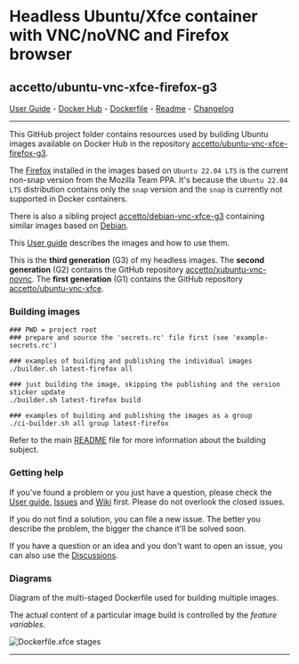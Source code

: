 # Headless Ubuntu/Xfce container with VNC/noVNC and Firefox browser

## accetto/ubuntu-vnc-xfce-firefox-g3

[User Guide][this-user-guide] - [Docker Hub][this-docker] - [Dockerfile][this-dockerfile] - [Readme][this-readme] - [Changelog][this-changelog]

***

This GitHub project folder contains resources used by building Ubuntu images available on Docker Hub in the repository [accetto/ubuntu-vnc-xfce-firefox-g3][this-docker].

The [Firefox][firefox] installed in the images based on `Ubuntu 22.04 LTS` is the current non-snap version from the Mozilla Team PPA.
It's because the `Ubuntu 22.04 LTS` distribution contains only the `snap` version and the `snap` is currently not supported in Docker containers.

There is also a sibling project [accetto/debian-vnc-xfce-g3][accetto-github-debian-vnc-xfce-g3] containing similar images based on [Debian][docker-debian].

This [User guide][this-user-guide] describes the images and how to use them.

This is the **third generation** (G3) of my headless images.
The **second generation** (G2) contains the GitHub repository [accetto/xubuntu-vnc-novnc][accetto-github-xubuntu-vnc-novnc].
The **first generation** (G1) contains the GitHub repository [accetto/ubuntu-vnc-xfce][accetto-github-ubuntu-vnc-xfce].

### Building images

```shell
### PWD = project root
### prepare and source the 'secrets.rc' file first (see 'example-secrets.rc')

### examples of building and publishing the individual images 
./builder.sh latest-firefox all

### just building the image, skipping the publishing and the version sticker update
./builder.sh latest-firefox build

### examples of building and publishing the images as a group
./ci-builder.sh all group latest-firefox
```

Refer to the main [README][this-readme] file for more information about the building subject.

### Getting help

If you've found a problem or you just have a question, please check the [User guide][this-user-guide], [Issues][this-issues] and [Wiki][this-wiki] first.
Please do not overlook the closed issues.

If you do not find a solution, you can file a new issue.
The better you describe the problem, the bigger the chance it'll be solved soon.

If you have a question or an idea and you don't want to open an issue, you can also use the [Discussions][this-discussions].

### Diagrams

Diagram of the multi-staged Dockerfile used for building multiple images.

The actual content of a particular image build is controlled by the *feature variables*.

![Dockerfile.xfce stages][this-diagram-dockerfile-stages]

***

[this-user-guide]: https://accetto.github.io/user-guide-g3/

[this-readme]: https://github.com/accetto/ubuntu-vnc-xfce-g3/blob/master/README.md

[this-changelog]: https://github.com/accetto/ubuntu-vnc-xfce-g3/blob/master/CHANGELOG.md

[this-discussions]: https://github.com/accetto/ubuntu-vnc-xfce-g3/discussions

[this-issues]: https://github.com/accetto/ubuntu-vnc-xfce-g3/issues

[this-wiki]: https://github.com/accetto/ubuntu-vnc-xfce-g3/wiki

[this-docker]: https://hub.docker.com/r/accetto/ubuntu-vnc-xfce-firefox-g3/

[this-dockerfile]: https://github.com/accetto/ubuntu-vnc-xfce-g3/blob/master/docker/Dockerfile.xfce.22-04

[this-diagram-dockerfile-stages]: https://raw.githubusercontent.com/accetto/ubuntu-vnc-xfce-g3/master/docker/doc/images/Dockerfile.xfce.png

[accetto-github-debian-vnc-xfce-g3]: https://github.com/accetto/debian-vnc-xfce-g3

[accetto-github-xubuntu-vnc-novnc]: https://github.com/accetto/xubuntu-vnc-novnc/

[accetto-github-ubuntu-vnc-xfce]: https://github.com/accetto/ubuntu-vnc-xfce

[docker-debian]: https://hub.docker.com/_/debian/

[firefox]: https://www.mozilla.org
